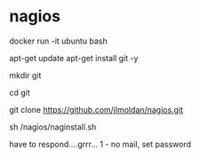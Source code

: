 # nagios

docker run -it ubuntu bash

apt-get update
apt-get install git -y 

mkdir git

cd git

git clone https://github.com/jlmoldan/nagios.git

sh /nagios/naginstall.sh

have to respond....grrr...
1 - no mail, set password
